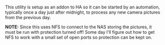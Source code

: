 This utility is setup as an addon to HA so it can be started by an
automation, typically once a day just after midnight, to process
any new camera pictures from the previous day.

**NOTE:** Since this uses NFS to connect to the NAS storing the pictures,
it must be run with protection turned off! Some day I'll figure out
how to get NFS to work with a small set of open ports so protection can
be kept on.

